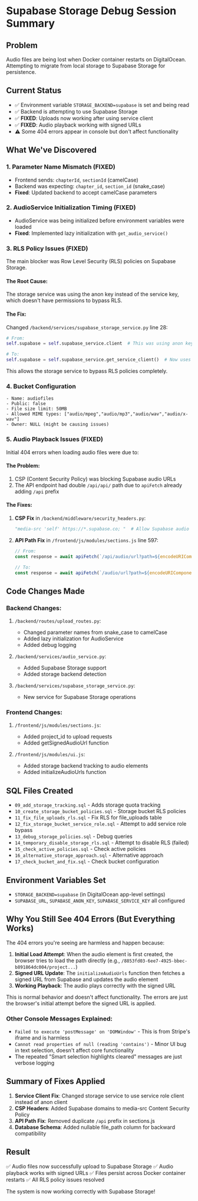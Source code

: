 # Supabase Storage Debug Session Summary

## Problem
Audio files are being lost when Docker container restarts on DigitalOcean. Attempting to migrate from local storage to Supabase Storage for persistence.

## Current Status
- ✅ Environment variable `STORAGE_BACKEND=supabase` is set and being read
- ✅ Backend is attempting to use Supabase Storage
- ✅ **FIXED**: Uploads now working after using service client
- ✅ **FIXED**: Audio playback working with signed URLs
- ⚠️ Some 404 errors appear in console but don't affect functionality

## What We've Discovered

### 1. Parameter Name Mismatch (FIXED)
- Frontend sends: `chapterId`, `sectionId` (camelCase)
- Backend was expecting: `chapter_id`, `section_id` (snake_case)
- **Fixed**: Updated backend to accept camelCase parameters

### 2. AudioService Initialization Timing (FIXED)
- AudioService was being initialized before environment variables were loaded
- **Fixed**: Implemented lazy initialization with `get_audio_service()`

### 3. RLS Policy Issues (FIXED)
The main blocker was Row Level Security (RLS) policies on Supabase Storage.

#### The Root Cause:
The storage service was using the anon key instead of the service key, which doesn't have permissions to bypass RLS.

#### The Fix:
Changed `/backend/services/supabase_storage_service.py` line 28:
```python
# From:
self.supabase = self.supabase_service.client  # This was using anon key

# To:
self.supabase = self.supabase_service.get_service_client()  # Now uses service key
```

This allows the storage service to bypass RLS policies completely.

### 4. Bucket Configuration
```
- Name: audiofiles
- Public: false
- File size limit: 50MB
- Allowed MIME types: ["audio/mpeg","audio/mp3","audio/wav","audio/x-wav"]
- Owner: NULL (might be causing issues)
```

### 5. Audio Playback Issues (FIXED)
Initial 404 errors when loading audio files were due to:

#### The Problem:
1. CSP (Content Security Policy) was blocking Supabase audio URLs
2. The API endpoint had double `/api/api/` path due to `apiFetch` already adding `/api` prefix

#### The Fixes:
1. **CSP Fix** in `/backend/middleware/security_headers.py`:
   ```python
   "media-src 'self' https://*.supabase.co; "  # Allow Supabase audio URLs
   ```

2. **API Path Fix** in `/frontend/js/modules/sections.js` line 597:
   ```javascript
   // From:
   const response = await apiFetch(`/api/audio/url?path=${encodeURIComponent(audioPath)}`);
   
   // To:
   const response = await apiFetch(`/audio/url?path=${encodeURIComponent(audioPath)}`);
   ```

## Code Changes Made

### Backend Changes:
1. `/backend/routes/upload_routes.py`:
   - Changed parameter names from snake_case to camelCase
   - Added lazy initialization for AudioService
   - Added debug logging

2. `/backend/services/audio_service.py`:
   - Added Supabase Storage support
   - Added storage backend detection

3. `/backend/services/supabase_storage_service.py`:
   - New service for Supabase Storage operations

### Frontend Changes:
1. `/frontend/js/modules/sections.js`:
   - Added project_id to upload requests
   - Added getSignedAudioUrl function

2. `/frontend/js/modules/ui.js`:
   - Added storage backend tracking to audio elements
   - Added initializeAudioUrls function

## SQL Files Created
- `09_add_storage_tracking.sql` - Adds storage quota tracking
- `10_create_storage_bucket_policies.sql` - Storage bucket RLS policies
- `11_fix_file_uploads_rls.sql` - Fix RLS for file_uploads table
- `12_fix_storage_bucket_service_role.sql` - Attempt to add service role bypass
- `13_debug_storage_policies.sql` - Debug queries
- `14_temporary_disable_storage_rls.sql` - Attempt to disable RLS (failed)
- `15_check_active_policies.sql` - Check active policies
- `16_alternative_storage_approach.sql` - Alternative approach
- `17_check_bucket_and_fix.sql` - Check bucket configuration

## Environment Variables Set
- `STORAGE_BACKEND=supabase` (in DigitalOcean app-level settings)
- `SUPABASE_URL`, `SUPABASE_ANON_KEY`, `SUPABASE_SERVICE_KEY` all configured

## Why You Still See 404 Errors (But Everything Works)

The 404 errors you're seeing are harmless and happen because:

1. **Initial Load Attempt**: When the audio element is first created, the browser tries to load the path directly (e.g., `/8853fd03-6ee7-4925-bbec-b891864dc004/project...`)
2. **Signed URL Update**: The `initializeAudioUrls` function then fetches a signed URL from Supabase and updates the audio element
3. **Working Playback**: The audio plays correctly with the signed URL

This is normal behavior and doesn't affect functionality. The errors are just the browser's initial attempt before the signed URL is applied.

### Other Console Messages Explained:
- `Failed to execute 'postMessage' on 'DOMWindow'` - This is from Stripe's iframe and is harmless
- `Cannot read properties of null (reading 'contains')` - Minor UI bug in text selection, doesn't affect core functionality
- The repeated "Smart selection highlights cleared" messages are just verbose logging

## Summary of Fixes Applied

1. **Service Client Fix**: Changed storage service to use service role client instead of anon client
2. **CSP Headers**: Added Supabase domains to media-src Content Security Policy
3. **API Path Fix**: Removed duplicate `/api` prefix in sections.js
4. **Database Schema**: Added nullable file_path column for backward compatibility

## Result
✅ Audio files now successfully upload to Supabase Storage
✅ Audio playback works with signed URLs
✅ Files persist across Docker container restarts
✅ All RLS policy issues resolved

The system is now working correctly with Supabase Storage!